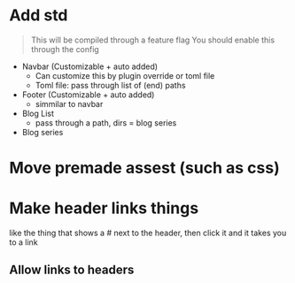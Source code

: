 # Add std
> This will be compiled through a feature flag
> You should enable this through the config
- Navbar (Customizable + auto added)
    - Can customize this by plugin override or toml file
    - Toml file: pass through list of (end) paths
- Footer (Customizable + auto added)
    - simmilar to navbar
- Blog List
    - pass through a path, dirs = blog series
- Blog series

<!-- # Add \[link\](1) ... \[1\](link thing) ~ -->
<!-- ~ see the markdown thing ~ -->
<!-- NOT PLANNED -->

<!-- # Add \\ support -->

# Move premade assest (such as css)

# Make header links things
like the thing that shows a # next to the header, then click it and it takes you to a link
## Allow links to headers
